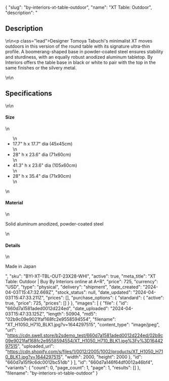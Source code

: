 {
  "slug": "by-interiors-xt-table-outdoor",
  "name": "XT Table: Outdoor",
  "description": "<h2>Description</h2>\n<!-- split -->\n<p class=\"lead\">Designer Tomoya Tabuchi's minimalist XT moves outdoors in this version of the round table with its signature ultra-thin profile. A boomerang-shaped base in powder-coated steel ensures stability and sturdiness, with an equally robust anodized aluminum tabletop. By Interiors offers the table base in black or white to pair with the top in the same finishes or the silvery metal.</p>\n<!-- split -->\n<h2>Specifications</h2>\n<!-- split -->\n<h4>Size</h4>\n<ul>\n<li>17.7\" h x 17.7\" dia (45x45cm)</li>\n<li>28\" h x 23.6\" dia (71x60cm)</li>\n<li>41.3\" h x 23.6\" dia (105x60cm)</li>\n<li>28\" h x 35.4\" dia (71x90cm)</li>\n</ul>\n<h4>Material</h4>\n<p>Solid aluminum anodized, powder-coated steel</p>\n<h4>Details</h4>\n<p>Made in Japan</p>",
  "sku": "BYI-XT-TBL-OUT-23X28-WHI",
  "active": true,
  "meta_title": "XT Table: Outdoor | Buy By Interiors online at A+R",
  "price": 725,
  "currency": "USD",
  "type": "physical",
  "delivery": "shipment",
  "date_created": "2024-04-03T15:47:32.669Z",
  "stock_status": null,
  "date_updated": "2024-04-03T15:47:33.211Z",
  "prices": [],
  "purchase_options": {
    "standard": {
      "active": true,
      "price": 725,
      "prices": []
    }
  },
  "images": [
    {
      "file": {
        "id": "660d7a1581aded0012d224ed",
        "date_uploaded": "2024-04-03T15:47:33.125Z",
        "length": 50904,
        "md5": "02b9c09e9021faf168fc2e9558594554",
        "filename": "XT_H1050_H710_BLK1.jpg?v=1644297515",
        "content_type": "image/jpeg",
        "url": "https://cdn.swell.store/b2sdemo_test/660d7a1581aded0012d224ed/02b9c09e9021faf168fc2e9558594554/XT_H1050_H710_BLK1.jpg%3Fv%3D1644297515",
        "uploaded_url": "https://cdn.shopify.com/s/files/1/0012/2005/1002/products/XT_H1050_H710_BLK1.jpg?v=1644297515",
        "width": 2000,
        "height": 2000
      },
      "id": "660d7a15f9c6dc0012bc51db"
    }
  ],
  "id": "660d7a146f64df0012a46bf4",
  "variants": {
    "count": 0,
    "page_count": 1,
    "page": 1,
    "results": []
  },
  "filename": "by-interiors-xt-table-outdoor"
}